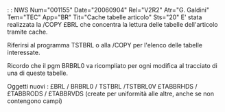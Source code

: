  :  : NWS Num="001155" Date="20060904" Rel="V2R2" Atr="G. Galdini" Tem="TEC" App="BR" Tit="Cache tabelle articolo" Sts="20"
E' stata realizzata la /COPY £BRL che concentra la lettura delle tabelle dell'articolo tramite cache.

Riferirsi al programma TSTBRL o alla /COPY per l'elenco delle tabelle interessate.

Ricordo che il pgm BRBRL0 va ricompliato per ogni modifica al tracciato di una di queste tabelle.

Oggetti nuovi : 
£BRL / BRBRL0 / TSTBRL /TSTBRL0V
£TABBRHDS / £TABBRODS / £TABBRVDS (create per uniformità alle altre, anche se non contengono campi)
